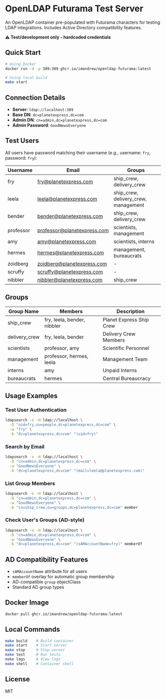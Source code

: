 # OpenLDAP Futurama Test Server

An OpenLDAP container pre-populated with Futurama characters for testing LDAP integrations. Includes Active Directory compatibility features.

**⚠️ Test/development only - hardcoded credentials**

## Quick Start

```bash
# Using Docker
docker run -d -p 389:389 ghcr.io/imandrew/openldap-futurama:latest

# Using local build
make start
```

## Connection Details

- **Server**: `ldap://localhost:389`
- **Base DN**: `dc=planetexpress,dc=com`
- **Admin DN**: `cn=admin,dc=planetexpress,dc=com`
- **Admin Password**: `GoodNewsEveryone`

## Test Users

All users have password matching their username (e.g., username: `fry`, password: `fry`):

| Username | Email | Groups |
|----------|-------|--------|
| fry | fry@planetexpress.com | ship_crew, delivery_crew |
| leela | leela@planetexpress.com | ship_crew, delivery_crew, management |
| bender | bender@planetexpress.com | ship_crew, delivery_crew |
| professor | professor@planetexpress.com | scientists, management |
| amy | amy@planetexpress.com | scientists, interns |
| hermes | hermes@planetexpress.com | management, bureaucrats |
| zoidberg | zoidberg@planetexpress.com | - |
| scruffy | scruffy@planetexpress.com | - |
| nibbler | nibbler@planetexpress.com | ship_crew |

## Groups

| Group Name | Members | Description |
|------------|---------|-------------|
| ship_crew | fry, leela, bender, nibbler | Planet Express Ship Crew |
| delivery_crew | fry, leela, bender | Delivery Crew Members |
| scientists | professor, amy | Scientific Personnel |
| management | professor, hermes, leela | Management Team |
| interns | amy | Unpaid Interns |
| bureaucrats | hermes | Central Bureaucracy |

## Usage Examples

### Test User Authentication
```bash
ldapsearch -x -H ldap://localhost \
  -D "uid=fry,ou=people,dc=planetexpress,dc=com" \
  -w "fry" \
  -b "dc=planetexpress,dc=com" "(uid=fry)"
```

### Search by Email
```bash
ldapsearch -x -H ldap://localhost \
  -D "cn=admin,dc=planetexpress,dc=com" \
  -w "GoodNewsEveryone" \
  -b "dc=planetexpress,dc=com" "(mail=leela@planetexpress.com)"
```

### List Group Members
```bash
ldapsearch -x -H ldap://localhost \
  -D "cn=admin,dc=planetexpress,dc=com" \
  -w "GoodNewsEveryone" \
  -b "cn=ship_crew,ou=groups,dc=planetexpress,dc=com" member
```

### Check User's Groups (AD-style)
```bash
ldapsearch -x -H ldap://localhost \
  -D "cn=admin,dc=planetexpress,dc=com" \
  -w "GoodNewsEveryone" \
  -b "dc=planetexpress,dc=com" "(sAMAccountName=fry)" memberOf
```

## AD Compatibility Features

- `sAMAccountName` attribute for all users
- `memberOf` overlay for automatic group membership
- AD-compatible `group` objectClass
- Standard AD group types

## Docker Image

```bash
docker pull ghcr.io/imandrew/openldap-futurama:latest
```

## Local Commands

```bash
make build    # Build container
make start    # Start server
make stop     # Stop server
make test     # Run tests
make logs     # View logs
make shell    # Container shell
```

## License

MIT